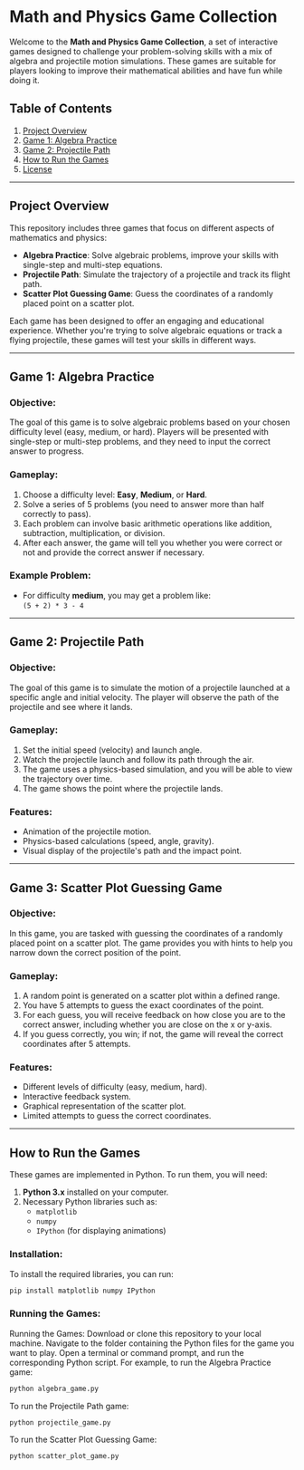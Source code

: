 # Math and Physics Game Collection

Welcome to the **Math and Physics Game Collection**, a set of interactive games designed to challenge your problem-solving skills with a mix of algebra and projectile motion simulations. These games are suitable for players looking to improve their mathematical abilities and have fun while doing it. 

## Table of Contents

1. [Project Overview](#project-overview)
2. [Game 1: Algebra Practice](#game-1-algebra-practice)
3. [Game 2: Projectile Path](#game-2-projectile-path)
4. [How to Run the Games](#how-to-run-the-games)
5. [License](#license)

---

## Project Overview

This repository includes three games that focus on different aspects of mathematics and physics:

- **Algebra Practice**: Solve algebraic problems, improve your skills with single-step and multi-step equations.
- **Projectile Path**: Simulate the trajectory of a projectile and track its flight path.
- **Scatter Plot Guessing Game**: Guess the coordinates of a randomly placed point on a scatter plot.

Each game has been designed to offer an engaging and educational experience. Whether you're trying to solve algebraic equations or track a flying projectile, these games will test your skills in different ways.

---

## Game 1: Algebra Practice

### Objective:
The goal of this game is to solve algebraic problems based on your chosen difficulty level (easy, medium, or hard). Players will be presented with single-step or multi-step problems, and they need to input the correct answer to progress.

### Gameplay:
1. Choose a difficulty level: **Easy**, **Medium**, or **Hard**.
2. Solve a series of 5 problems (you need to answer more than half correctly to pass).
3. Each problem can involve basic arithmetic operations like addition, subtraction, multiplication, or division.
4. After each answer, the game will tell you whether you were correct or not and provide the correct answer if necessary.

### Example Problem:
- For difficulty **medium**, you may get a problem like:  
  `(5 + 2) * 3 - 4`

---

## Game 2: Projectile Path

### Objective:
The goal of this game is to simulate the motion of a projectile launched at a specific angle and initial velocity. The player will observe the path of the projectile and see where it lands.

### Gameplay:
1. Set the initial speed (velocity) and launch angle.
2. Watch the projectile launch and follow its path through the air.
3. The game uses a physics-based simulation, and you will be able to view the trajectory over time.
4. The game shows the point where the projectile lands.

### Features:
- Animation of the projectile motion.
- Physics-based calculations (speed, angle, gravity).
- Visual display of the projectile's path and the impact point.

---

## Game 3: Scatter Plot Guessing Game

### Objective:
In this game, you are tasked with guessing the coordinates of a randomly placed point on a scatter plot. The game provides you with hints to help you narrow down the correct position of the point.

### Gameplay:
1. A random point is generated on a scatter plot within a defined range.
2. You have 5 attempts to guess the exact coordinates of the point.
3. For each guess, you will receive feedback on how close you are to the correct answer, including whether you are close on the x or y-axis.
4. If you guess correctly, you win; if not, the game will reveal the correct coordinates after 5 attempts.

### Features:
- Different levels of difficulty (easy, medium, hard).
- Interactive feedback system.
- Graphical representation of the scatter plot.
- Limited attempts to guess the correct coordinates.

---

## How to Run the Games

These games are implemented in Python. To run them, you will need:

1. **Python 3.x** installed on your computer.
2. Necessary Python libraries such as:
   - `matplotlib`
   - `numpy`
   - `IPython` (for displaying animations)

### Installation:

To install the required libraries, you can run:

```bash
pip install matplotlib numpy IPython
```

### Running the Games:
Running the Games:
Download or clone this repository to your local machine.
Navigate to the folder containing the Python files for the game you want to play.
Open a terminal or command prompt, and run the corresponding Python script.
For example, to run the Algebra Practice game:
```bash
python algebra_game.py
```
To run the Projectile Path game:
```bash
python projectile_game.py
```
To run the Scatter Plot Guessing Game:
```bash
python scatter_plot_game.py
```

